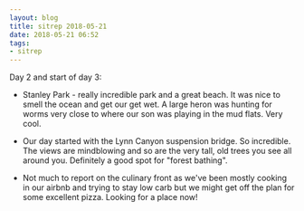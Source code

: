 ```yaml
---
layout: blog
title: sitrep 2018-05-21
date: 2018-05-21 06:52
tags:
- sitrep
---
```

Day 2 and start of day 3:

- Stanley Park - really incredible park and a great beach. It was nice to smell the ocean and get our get wet. A large heron was hunting for worms very close to where our son was playing in the mud flats. Very cool.

- Our day started with the Lynn Canyon suspension bridge. So incredible. The views are mindblowing and so are the very tall, old trees you see all around you. Definitely a good spot for "forest bathing".

- Not much to report on the culinary front as we've been mostly cooking in our airbnb and trying to stay low carb but we might get off the plan for some excellent pizza. Looking for a place now!